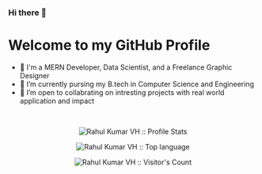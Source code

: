 ### Hi there 👋

# Welcome to my GitHub Profile

- 🔭 I'm a MERN Developer, Data Scientist, and a Freelance Graphic Designer
- 🌱 I’m currently pursing my B.tech in Computer Science and Engineering 
- 👯 I’m open to collabrating on intresting projects with real world application and impact
<br>

<p align="center"> <img src="https://github-readme-stats.vercel.app/api?username=rahulkumarvh&show_icons=true&theme=tokyonight" alt="Rahul Kumar VH :: Profile Stats" /></p>
<p align="center"> <img src="https://github-readme-stats.vercel.app/api/top-langs/?username=rahulkumarvh&theme=tokyonight&layout=compact" alt="Rahul Kumar VH :: Top language" /></p>
<p align="center"><img src="https://profile-counter.glitch.me/{rahulkumarvh}/count.svg" alt="Rahul Kumar VH :: Visitor's Count" /></p>
